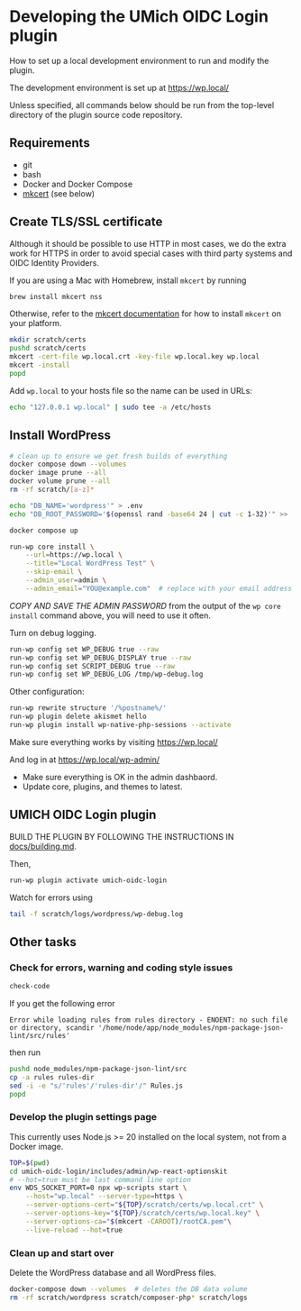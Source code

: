 # Developing the UMich OIDC Login plugin

How to set up a local development environment to run and modify the plugin.

The development environment is set up at https://wp.local/

Unless specified, all commands below should be run from the top-level directory of the plugin source code repository.

## Requirements

* git
* bash
* Docker and Docker Compose
* [mkcert](https://github.com/FiloSottile/mkcert) (see below)

## Create TLS/SSL certificate

Although it should be possible to use HTTP in most cases, we do the extra work for HTTPS in order to avoid special cases with third party systems and OIDC Identity Providers.

If you are using a Mac with Homebrew, install `mkcert` by running

```bash
brew install mkcert nss
```

Otherwise, refer to the [mkcert documentation](https://github.com/FiloSottile/mkcert) for how to install `mkcert` on your platform.

```bash
mkdir scratch/certs
pushd scratch/certs
mkcert -cert-file wp.local.crt -key-file wp.local.key wp.local
mkcert -install
popd
```

Add `wp.local` to your hosts file so the name can be used in URLs:

```bash
echo "127.0.0.1 wp.local" | sudo tee -a /etc/hosts
```

## Install WordPress

```bash
# clean up to ensure we get fresh builds of everything
docker compose down --volumes
docker image prune --all
docker volume prune --all
rm -rf scratch/[a-z]*

echo "DB_NAME='wordpress'" > .env
echo "DB_ROOT_PASSWORD='$(openssl rand -base64 24 | cut -c 1-32)'" >> .env

docker compose up

run-wp core install \
    --url=https://wp.local \
    --title="Local WordPress Test" \
    --skip-email \
    --admin_user=admin \
    --admin_email="YOU@example.com"  # replace with your email address
```

_COPY AND SAVE THE ADMIN PASSWORD_ from the output of the `wp core install` command above, you will need to use it often.

Turn on debug logging.

```bash
run-wp config set WP_DEBUG true --raw
run-wp config set WP_DEBUG_DISPLAY true --raw
run-wp config set SCRIPT_DEBUG true --raw
run-wp config set WP_DEBUG_LOG /tmp/wp-debug.log
```

Other configuration:

```bash
run-wp rewrite structure '/%postname%/'
run-wp plugin delete akismet hello
run-wp plugin install wp-native-php-sessions --activate
```

Make sure everything works by visiting https://wp.local/

And log in at https://wp.local/wp-admin/
* Make sure everything is OK in the admin dashbaord.
* Update core, plugins, and themes to latest.

## UMICH OIDC Login plugin

BUILD THE PLUGIN BY FOLLOWING THE INSTRUCTIONS IN [docs/building.md](building.md).

Then,

```bash
run-wp plugin activate umich-oidc-login
```

Watch for errors using

```bash
tail -f scratch/logs/wordpress/wp-debug.log
```

## Other tasks

### Check for errors, warning and coding style issues

```bash
check-code
```

If you get the following error
```
Error while loading rules from rules directory - ENOENT: no such file or directory, scandir '/home/node/app/node_modules/npm-package-json-lint/src/rules'
```
then run
```bash
pushd node_modules/npm-package-json-lint/src
cp -a rules rules-dir
sed -i -e "s/'rules'/'rules-dir'/" Rules.js
popd
```

### Develop the plugin settings page

This currently uses Node.js >= 20 installed on the local system, not from a Docker image.

```bash
TOP=$(pwd)
cd umich-oidc-login/includes/admin/wp-react-optionskit
# --hot=true must be last command line option
env WDS_SOCKET_PORT=0 npx wp-scripts start \
    --host="wp.local" --server-type=https \
    --server-options-cert="${TOP}/scratch/certs/wp.local.crt" \
    --server-options-key="${TOP}/scratch/certs/wp.local.key" \
    --server-options-ca="$(mkcert -CAROOT)/rootCA.pem"\
    --live-reload --hot=true
```

### Clean up and start over

Delete the WordPress database and all WordPress files.

```bash
docker-compose down --volumes  # deletes the DB data volume
rm -rf scratch/wordpress scratch/composer-php* scratch/logs
```
